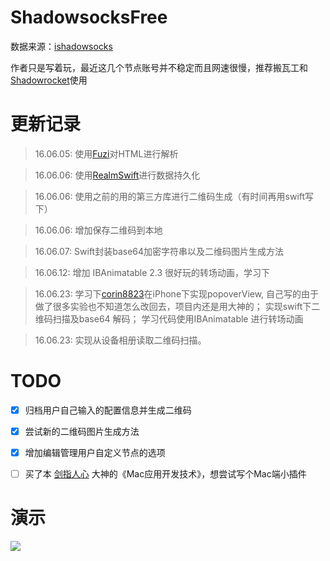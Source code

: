 # ShadowsocksFree
数据来源：[ishadowsocks](http://www.ishadowsocks.net/)

作者只是写着玩，最近这几个节点账号并不稳定而且网速很慢，推荐搬瓦工和[Shadowrocket](https://itunes.apple.com/cn/app/shadowrocket/id932747118?mt=8)使用

# 更新记录
> 16.06.05: 使用[Fuzi](https://github.com/cezheng/Fuzi)对HTML进行解析

> 16.06.06: 使用[RealmSwift](https://github.com/realm/realm-cocoa)进行数据持久化

> 16.06.06: 使用之前的用的第三方库进行二维码生成（有时间再用swift写下）

> 16.06.06: 增加保存二维码到本地

> 16.06.07: Swift封装base64加密字符串以及二维码图片生成方法

> 16.06.12: 增加 IBAnimatable 2.3 很好玩的转场动画，学习下

> 16.06.23: 学习下[corin8823](https://github.com/corin8823/Popover)在iPhone下实现popoverView, 自己写的由于做了很多实验也不知道怎么改回去，项目内还是用大神的；
           实现swift下二维码扫描及base64 解码；
           学习代码使用IBAnimatable 进行转场动画

> 16.06.23: 实现从设备相册读取二维码扫描。

# TODO
- [x] 归档用户自己输入的配置信息并生成二维码

- [x] 尝试新的二维码图片生成方法

- [x] 增加编辑管理用户自定义节点的选项

- [ ] 买了本 [剑指人心](http://weibo.com/u/1787521145?refer_flag=1005055010_&is_all=1) 大神的《Mac应用开发技术》，想尝试写个Mac端小插件

# 演示
![](https://github.com/ChengLuffy/ShadowsocksFree/blob/master/demo.gif)
